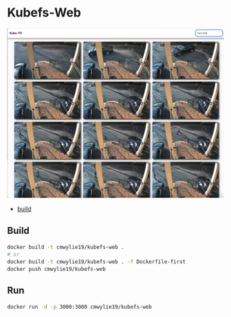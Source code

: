 # Kubefs-Web
![frontend.png](frontend.png)
- [build](#build)

## Build

```bash
docker build -t cmwylie19/kubefs-web .
# or
docker build -t cmwylie19/kubefs-web . -f Dockerfile-first
docker push cmwylie19/kubefs-web
```

## Run 
```bash
docker run -d -p 3000:3000 cmwylie19/kubefs-web
```
